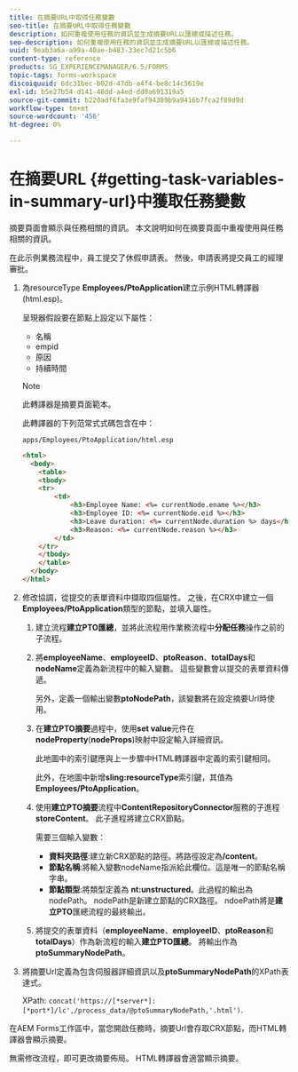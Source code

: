 ```yaml
---
title: 在摘要URL中取得任務變數
seo-title: 在摘要URL中取得任務變數
description: 如何重複使用任務的資訊並生成摘要URL以匯總或描述任務。
seo-description: 如何重複使用任務的資訊並生成摘要URL以匯總或描述任務。
uuid: 9eab3a6a-a99a-40ae-b483-33ec7d21c5b6
content-type: reference
products: SG_EXPERIENCEMANAGER/6.5/FORMS
topic-tags: forms-workspace
discoiquuid: 6dc31bec-b02d-47db-a4f4-be8c14c5619e
exl-id: b5e27b54-d141-48dd-a4ed-dd0a691319a5
source-git-commit: b220adf6fa3e9faf94389b9a9416b7fca2f89d9d
workflow-type: tm+mt
source-wordcount: '456'
ht-degree: 0%

---
```


# 在摘要URL {#getting-task-variables-in-summary-url}中獲取任務變數

摘要頁面會顯示與任務相關的資訊。 本文說明如何在摘要頁面中重複使用與任務相關的資訊。

在此示例業務流程中，員工提交了休假申請表。 然後，申請表將提交員工的經理審批。

1. 為resourceType **Employees/PtoApplication**&#x200B;建立示例HTML轉譯器(html.esp)。

   呈現器假設要在節點上設定以下屬性：

   * 名稱
   * empid
   * 原因
   * 持續時間

   >[!NOTE]
   >
   >此轉譯器是摘要頁面範本。

   此轉譯器的下列范常式式碼包含在中：

   `apps/Employees/PtoApplication/html.esp`

   ```html
   <html>
     <body>
       <table>
       <tbody>
       <tr>
           <td>
               <h3>Employee Name: <%= currentNode.ename %></h3>
               <h3>Employee ID: <%= currentNode.eid %></h3>
               <h3>Leave duration: <%= currentNode.duration %> days</h3>
               <h3>Reason: <%= currentNode.reason %></h3>
           </td>
       </tr>
       </tbody>
       </table>
     </body>
   </html>
   ```

1. 修改協調，從提交的表單資料中擷取四個屬性。 之後，在CRX中建立一個&#x200B;**Employees/PtoApplication**&#x200B;類型的節點，並填入屬性。

   1. 建立流程&#x200B;**建立PTO匯總**，並將此流程用作業務流程中&#x200B;**分配任務**&#x200B;操作之前的子流程。
   1. 將&#x200B;**employeeName**、**employeeID**、**ptoReason**、**totalDays**&#x200B;和&#x200B;**nodeName**&#x200B;定義為新流程中的輸入變數。 這些變數會以提交的表單資料傳遞。

      另外，定義一個輸出變數&#x200B;**ptoNodePath**，該變數將在設定摘要Url時使用。

   1. 在&#x200B;**建立PTO摘要**&#x200B;過程中，使用&#x200B;**set value**&#x200B;元件在&#x200B;**nodeProperty**(**nodeProps**)映射中設定輸入詳細資訊。

      此地圖中的索引鍵應與上一步驟中HTML轉譯器中定義的索引鍵相同。

      此外，在地圖中新增&#x200B;**sling:resourceType**&#x200B;索引鍵，其值為&#x200B;**Employees/PtoApplication**。

   1. 使用&#x200B;**建立PTO摘要**&#x200B;流程中&#x200B;**ContentRepositoryConnector**&#x200B;服務的子進程&#x200B;**storeContent**。 此子進程將建立CRX節點。

      需要三個輸入變數：

      * **資料夾路徑**:建立新CRX節點的路徑。將路徑設定為&#x200B;**/content**。
      * **節點名稱**:將輸入變數nodeName指派給此欄位。這是唯一的節點名稱字串。
      * **節點類型**:將類型定義為 **nt:unstructured**。此過程的輸出為nodePath。 nodePath是新建立節點的CRX路徑。 ndoePath將是&#x200B;**建立PTO**&#x200B;匯總流程的最終輸出。
   1. 將提交的表單資料（**employeeName**、**employeeID**、**ptoReason**&#x200B;和&#x200B;**totalDays**）作為新流程的輸入&#x200B;**建立PTO匯總**。 將輸出作為&#x200B;**ptoSummaryNodePath**。


1. 將摘要Url定義為包含伺服器詳細資訊以及&#x200B;**ptoSummaryNodePath**&#x200B;的XPath表達式。

   XPath: `concat('https://[*server*]:[*port*]/lc',/process_data/@ptoSummaryNodePath,'.html')`.

在AEM Forms工作區中，當您開啟任務時，摘要Url會存取CRX節點，而HTML轉譯器會顯示摘要。

無需修改流程，即可更改摘要佈局。 HTML轉譯器會適當顯示摘要。

